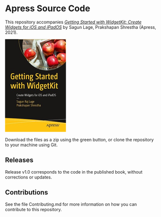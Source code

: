# Apress Source Code

This repository accompanies [*Getting Started with WidgetKit: Create Widgets for iOS and iPadOS*](https://www.apress.com/9781484270417) by Sagun Lage, Prakshapan Shrestha (Apress, 2021).

[comment]: #cover
![Cover image](9781484270417.jpg)

Download the files as a zip using the green button, or clone the repository to your machine using Git.

## Releases

Release v1.0 corresponds to the code in the published book, without corrections or updates.

## Contributions

See the file Contributing.md for more information on how you can contribute to this repository.